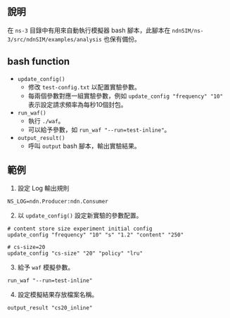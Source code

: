 
## 說明

在 `ns-3` 目錄中有用來自動執行模擬器 bash 腳本，此腳本在 `ndnSIM/ns-3/src/ndnSIM/examples/analysis` 也保有備份。

## bash function

* `update_config()`
    * 修改 `test-config.txt` 以配置實驗參數。
    * 每兩個參數對應一組實驗參數，例如 `update_config "frequency" "10"` 表示設定請求頻率為每秒10個封包。
* `run_waf()`
    * 執行 `./waf`。
    * 可以給予參數，如 `run_waf "--run=test-inline"`。
* `output_result()`
    * 呼叫 `output` bash 腳本，輸出實驗結果。

## 範例


1. 設定 Log 輸出規則
```
NS_LOG=ndn.Producer:ndn.Consumer
```
2. 以 `update_config()` 設定新實驗的參數配置。
```
# content store size experiment initial config
update_config "frequency" "10" "s" "1.2" "content" "250"

# cs-size=20
update_config "cs-size" "20" "policy" "lru"
```
3. 給予 `waf` 模擬參數。
```
run_waf "--run=test-inline"
```
4. 設定模擬結果存放檔案名稱。
```
output_result "cs20_inline"
```